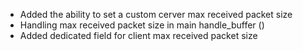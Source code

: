 - Added the ability to set a custom cerver max received packet size
- Handling max received packet size in main handle_buffer ()
- Added dedicated field for client max received packet size